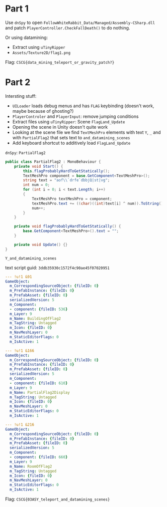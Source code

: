 # Part 1

Use `dnSpy` to open `FollowWhiteRabbit_Data/Managed/Assembly-CSharp.dll` and patch `PlayerController.CheckFallDeath()` to do nothing.

Or using datamining:
- Extract using `uTinyRipper`
- `Assets/Texture2D/flag1.png`

Flag: `CSCG{data_mining_teleport_or_gravity_patch?}`

# Part 2

Intersting stuff:
- `UILoader` loads debug menus and has `FLAG` keybinding (doesn't work, maybe because of ghosting?)
- `PlayerControler` and `PlayerInput`: remove jumping conditions
- Extract files using `uTinyRipper`: Scene `FlagLand_Update`
- Opening the scene in Unity doesn't quite work
- Looking at the scene file we find `TextMeshPro` elements with text `Y`, `_` and with `PartialFlag2` that sets text to `and_datamining_scenes`
- Add keyboard shortcut to additively load `FlagLand_Update`

`dnSpy`: `PartialFlag2`

```c#
public class PartialFlag2 : MonoBehaviour {
	private void Start() {
		this.flagProbablyHardToGetStatically();
		TextMeshPro component = base.GetComponent<TextMeshPro>();
		string text = "aof\\`drfe`dbbjQ|st|vg";
		int num = 0;
		for (int i = 0; i < text.Length; i++)
		{
			TextMeshPro textMeshPro = component;
			textMeshPro.text += ((char)((int)text[i] ^ num)).ToString();
			num++;
		}
	}

	private void flagProbablyHardToGetStatically() {
		base.GetComponent<TextMeshPro>().text = "";
	}

	private void Update() {}
}
```

`Y_and_datamining_scenes`

text script guid: `3ddb35930c1572f4c90ae45f07020951`

```yaml
--- !u!1 &91
GameObject:
  m_CorrespondingSourceObject: {fileID: 0}
  m_PrefabInstance: {fileID: 0}
  m_PrefabAsset: {fileID: 0}
  serializedVersion: 5
  m_Component:
  - component: {fileID: 536}
  m_Layer: 9
  m_Name: BuildingOfFlag2
  m_TagString: Untagged
  m_Icon: {fileID: 0}
  m_NavMeshLayer: 0
  m_StaticEditorFlags: 0
  m_IsActive: 1

--- !u!1 &166
GameObject:
  m_CorrespondingSourceObject: {fileID: 0}
  m_PrefabInstance: {fileID: 0}
  m_PrefabAsset: {fileID: 0}
  serializedVersion: 5
  m_Component:
  - component: {fileID: 610}
  m_Layer: 9
  m_Name: PartialFlag2Display
  m_TagString: Untagged
  m_Icon: {fileID: 0}
  m_NavMeshLayer: 0
  m_StaticEditorFlags: 0
  m_IsActive: 1

--- !u!1 &216
GameObject:
  m_CorrespondingSourceObject: {fileID: 0}
  m_PrefabInstance: {fileID: 0}
  m_PrefabAsset: {fileID: 0}
  serializedVersion: 5
  m_Component:
  - component: {fileID: 660}
  m_Layer: 9
  m_Name: RoomOfFlag2
  m_TagString: Untagged
  m_Icon: {fileID: 0}
  m_NavMeshLayer: 0
  m_StaticEditorFlags: 0
  m_IsActive: 1
```

Flag: `CSCG{03ASY_teleport_and_datamining_scenes}`
